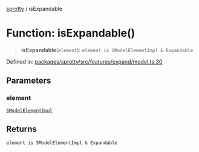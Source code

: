 
[sprotty](../globals) / isExpandable

# Function: isExpandable()

> **isExpandable**(`element`): `element is SModelElementImpl & Expandable`

Defined in: [packages/sprotty/src/features/expand/model.ts:30](https://github.com/eclipse-sprotty/sprotty/blob/f9b2433481cc27a1ac0c92d525a92039ae7f6c76/packages/sprotty/src/features/expand/model.ts#L30)

## Parameters

### element

[`SModelElementImpl`](../Class.SModelElementImpl)

## Returns

`element is SModelElementImpl & Expandable`
